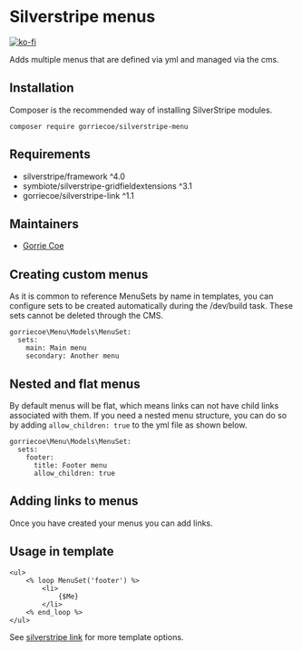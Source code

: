 # Silverstripe menus

[![ko-fi](https://www.ko-fi.com/img/donate_sm.png)](https://ko-fi.com/E1E5HWRR)

Adds multiple menus that are defined via yml and managed via the cms.

## Installation
Composer is the recommended way of installing SilverStripe modules.
```
composer require gorriecoe/silverstripe-menu
```

## Requirements

- silverstripe/framework ^4.0
- symbiote/silverstripe-gridfieldextensions ^3.1
- gorriecoe/silverstripe-link ^1.1

## Maintainers

- [Gorrie Coe](https://github.com/gorriecoe)

## Creating custom menus

As it is common to reference MenuSets by name in templates, you can configure sets to be created automatically during the /dev/build task. These sets cannot be deleted through the CMS.

```
gorriecoe\Menu\Models\MenuSet:
  sets:
    main: Main menu
    secondary: Another menu
```

## Nested and flat menus

By default menus will be flat, which means links can not have child links associated with them.  If you need a nested menu structure, you can do so by adding `allow_children: true` to the yml file as shown below.

```
gorriecoe\Menu\Models\MenuSet:
  sets:
    footer:
      title: Footer menu
      allow_children: true
```

## Adding links to menus

Once you have created your menus you can add links.

## Usage in template

```
<ul>
    <% loop MenuSet('footer') %>
        <li>
            {$Me}
        </li>
    <% end_loop %>
</ul>
```

See [silverstripe link](https://github.com/gorriecoe/silverstripe-link) for more template options.
